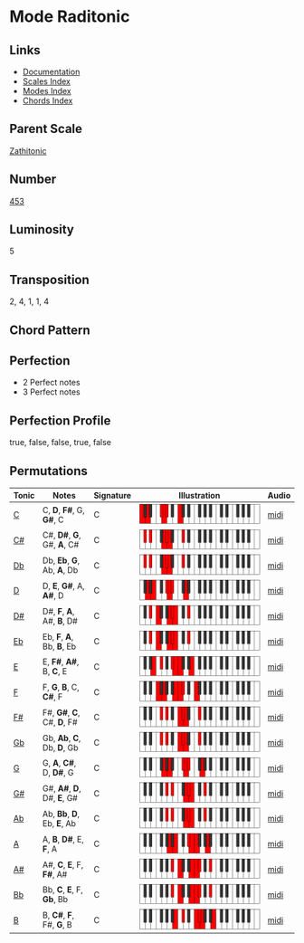 # Mode Raditonic

## Links

- [Documentation](README.md)
- [Scales Index](Scales.md)
- [Modes Index](Modes.md)
- [Chords Index](Chords.md)

## Parent Scale

[Zathitonic](ScaleZathitonic.md)

## Number

[453](https://ianring.com/musictheory/scales/453)

## Luminosity

5

## Transposition

2, 4, 1, 1, 4

## Chord Pattern



## Perfection

- 2 Perfect notes
- 3 Perfect notes

## Perfection Profile

true, false, false, true, false

## Permutations

| Tonic | Notes | Signature | Illustration | Audio |
|-------|-------|-----------|--------------|-------|
| [C](ModeCNaturalRaditonic.md) | C, **D**, **F#**, G, **G#**, C | C | ![CNaturalRaditonic](ModeCNaturalRaditonic.png) | [midi](https://github.com/edipermadi/music/blob/main/docs/ModeCNaturalRaditonic.mid?raw=true) |
| [C#](ModeCSharpRaditonic.md) | C#, **D#**, **G**, G#, **A**, C# | C | ![CSharpRaditonic](ModeCSharpRaditonic.png) | [midi](https://github.com/edipermadi/music/blob/main/docs/ModeCSharpRaditonic.mid?raw=true) |
| [Db](ModeDFlatRaditonic.md) | Db, **Eb**, **G**, Ab, **A**, Db | C | ![DFlatRaditonic](ModeDFlatRaditonic.png) | [midi](https://github.com/edipermadi/music/blob/main/docs/ModeDFlatRaditonic.mid?raw=true) |
| [D](ModeDNaturalRaditonic.md) | D, **E**, **G#**, A, **A#**, D | C | ![DNaturalRaditonic](ModeDNaturalRaditonic.png) | [midi](https://github.com/edipermadi/music/blob/main/docs/ModeDNaturalRaditonic.mid?raw=true) |
| [D#](ModeDSharpRaditonic.md) | D#, **F**, **A**, A#, **B**, D# | C | ![DSharpRaditonic](ModeDSharpRaditonic.png) | [midi](https://github.com/edipermadi/music/blob/main/docs/ModeDSharpRaditonic.mid?raw=true) |
| [Eb](ModeEFlatRaditonic.md) | Eb, **F**, **A**, Bb, **B**, Eb | C | ![EFlatRaditonic](ModeEFlatRaditonic.png) | [midi](https://github.com/edipermadi/music/blob/main/docs/ModeEFlatRaditonic.mid?raw=true) |
| [E](ModeENaturalRaditonic.md) | E, **F#**, **A#**, B, **C**, E | C | ![ENaturalRaditonic](ModeENaturalRaditonic.png) | [midi](https://github.com/edipermadi/music/blob/main/docs/ModeENaturalRaditonic.mid?raw=true) |
| [F](ModeFNaturalRaditonic.md) | F, **G**, **B**, C, **C#**, F | C | ![FNaturalRaditonic](ModeFNaturalRaditonic.png) | [midi](https://github.com/edipermadi/music/blob/main/docs/ModeFNaturalRaditonic.mid?raw=true) |
| [F#](ModeFSharpRaditonic.md) | F#, **G#**, **C**, C#, **D**, F# | C | ![FSharpRaditonic](ModeFSharpRaditonic.png) | [midi](https://github.com/edipermadi/music/blob/main/docs/ModeFSharpRaditonic.mid?raw=true) |
| [Gb](ModeGFlatRaditonic.md) | Gb, **Ab**, **C**, Db, **D**, Gb | C | ![GFlatRaditonic](ModeGFlatRaditonic.png) | [midi](https://github.com/edipermadi/music/blob/main/docs/ModeGFlatRaditonic.mid?raw=true) |
| [G](ModeGNaturalRaditonic.md) | G, **A**, **C#**, D, **D#**, G | C | ![GNaturalRaditonic](ModeGNaturalRaditonic.png) | [midi](https://github.com/edipermadi/music/blob/main/docs/ModeGNaturalRaditonic.mid?raw=true) |
| [G#](ModeGSharpRaditonic.md) | G#, **A#**, **D**, D#, **E**, G# | C | ![GSharpRaditonic](ModeGSharpRaditonic.png) | [midi](https://github.com/edipermadi/music/blob/main/docs/ModeGSharpRaditonic.mid?raw=true) |
| [Ab](ModeAFlatRaditonic.md) | Ab, **Bb**, **D**, Eb, **E**, Ab | C | ![AFlatRaditonic](ModeAFlatRaditonic.png) | [midi](https://github.com/edipermadi/music/blob/main/docs/ModeAFlatRaditonic.mid?raw=true) |
| [A](ModeANaturalRaditonic.md) | A, **B**, **D#**, E, **F**, A | C | ![ANaturalRaditonic](ModeANaturalRaditonic.png) | [midi](https://github.com/edipermadi/music/blob/main/docs/ModeANaturalRaditonic.mid?raw=true) |
| [A#](ModeASharpRaditonic.md) | A#, **C**, **E**, F, **F#**, A# | C | ![ASharpRaditonic](ModeASharpRaditonic.png) | [midi](https://github.com/edipermadi/music/blob/main/docs/ModeASharpRaditonic.mid?raw=true) |
| [Bb](ModeBFlatRaditonic.md) | Bb, **C**, **E**, F, **Gb**, Bb | C | ![BFlatRaditonic](ModeBFlatRaditonic.png) | [midi](https://github.com/edipermadi/music/blob/main/docs/ModeBFlatRaditonic.mid?raw=true) |
| [B](ModeBNaturalRaditonic.md) | B, **C#**, **F**, F#, **G**, B | C | ![BNaturalRaditonic](ModeBNaturalRaditonic.png) | [midi](https://github.com/edipermadi/music/blob/main/docs/ModeBNaturalRaditonic.mid?raw=true) |
